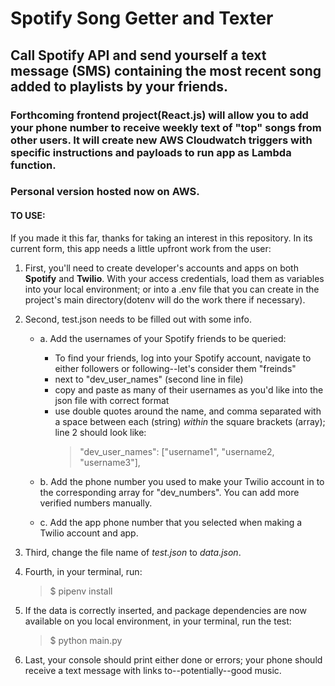 # Spotify Song Getter and Texter

## Call Spotify API and send yourself a text message (SMS) containing the most recent song added to playlists by your friends. 

### Forthcoming frontend project(React.js) will allow you to add your phone number to receive weekly text of "top" songs from other users. It will create new AWS Cloudwatch triggers with specific instructions and payloads to run app as Lambda function. 

### Personal version hosted now on AWS.

#### TO USE:

If you made it this far, thanks for taking an interest in this repository. In its current form, this app needs a little upfront work from the user:

1. First, you'll need to create developer's accounts and apps on both **Spotify** and **Twilio**. With your access credentials, load them as variables into your local environment; or into a .env file that you can create in the project's main directory(dotenv will do the work there if necessary).

2. Second, test.json needs to be filled out with some info. 

   * a. Add the usernames of your Spotify friends to be queried:
      * To find your friends, log into your Spotify account, navigate to either followers or following--let's consider them "freinds"
      * next to "dev_user_names" (second line in file)
      * copy and paste as many of their usernames as you'd like into the json file with correct format
      * use double quotes around the name, and comma separated with a space between each (string) *within* the square brackets (array); line 2 should look like:
        > "dev_user_names": ["username1", "username2, "username3"],

   * b. Add the phone number you used to make your Twilio account in to the corresponding array for "dev_numbers". You can add more verified numbers manually. 
  
   * c. Add the app phone number that you selected when making a Twilio account and app.

3. Third, change the file name of *test.json* to *data.json*.

4. Fourth, in your terminal, run: 
    > $ pipenv install

5. If the data is correctly inserted, and package dependencies are now available on you local environment, in your terminal, run the test:
    > $ python main.py
    > 

6. Last, your console should print either done or errors; your phone should receive a text message with links to--potentially--good music.
